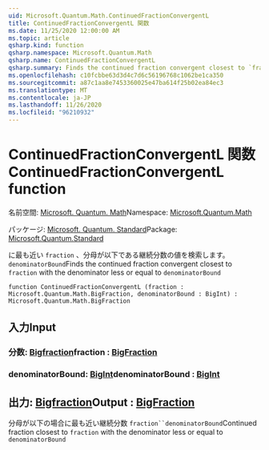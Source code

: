 ```yaml
---
uid: Microsoft.Quantum.Math.ContinuedFractionConvergentL
title: ContinuedFractionConvergentL 関数
ms.date: 11/25/2020 12:00:00 AM
ms.topic: article
qsharp.kind: function
qsharp.namespace: Microsoft.Quantum.Math
qsharp.name: ContinuedFractionConvergentL
qsharp.summary: Finds the continued fraction convergent closest to `fraction` with the denominator less or equal to `denominatorBound`
ms.openlocfilehash: c10fcbbe63d3d4c7d6c56196768c1062be1ca350
ms.sourcegitcommit: a87c1aa8e7453360025e47ba614f25b02ea84ec3
ms.translationtype: MT
ms.contentlocale: ja-JP
ms.lasthandoff: 11/26/2020
ms.locfileid: "96210932"
---
```

# <a name="continuedfractionconvergentl-function"></a><span data-ttu-id="0ef0f-102">ContinuedFractionConvergentL 関数</span><span class="sxs-lookup"><span data-stu-id="0ef0f-102">ContinuedFractionConvergentL function</span></span>

<span data-ttu-id="0ef0f-103">名前空間: [Microsoft. Quantum. Math](xref:Microsoft.Quantum.Math)</span><span class="sxs-lookup"><span data-stu-id="0ef0f-103">Namespace: [Microsoft.Quantum.Math](xref:Microsoft.Quantum.Math)</span></span>

<span data-ttu-id="0ef0f-104">パッケージ: [Microsoft. Quantum. Standard](https://nuget.org/packages/Microsoft.Quantum.Standard)</span><span class="sxs-lookup"><span data-stu-id="0ef0f-104">Package: [Microsoft.Quantum.Standard](https://nuget.org/packages/Microsoft.Quantum.Standard)</span></span>


<span data-ttu-id="0ef0f-105">に最も近い `fraction` 、分母が以下である継続分数の値を検索します。 `denominatorBound`</span><span class="sxs-lookup"><span data-stu-id="0ef0f-105">Finds the continued fraction convergent closest to `fraction` with the denominator less or equal to `denominatorBound`</span></span>

```qsharp
function ContinuedFractionConvergentL (fraction : Microsoft.Quantum.Math.BigFraction, denominatorBound : BigInt) : Microsoft.Quantum.Math.BigFraction
```


## <a name="input"></a><span data-ttu-id="0ef0f-106">入力</span><span class="sxs-lookup"><span data-stu-id="0ef0f-106">Input</span></span>

### <a name="fraction--bigfraction"></a><span data-ttu-id="0ef0f-107">分数: [Bigfraction](xref:Microsoft.Quantum.Math.BigFraction)</span><span class="sxs-lookup"><span data-stu-id="0ef0f-107">fraction : [BigFraction](xref:Microsoft.Quantum.Math.BigFraction)</span></span>




### <a name="denominatorbound--bigint"></a><span data-ttu-id="0ef0f-108">denominatorBound: [BigInt](xref:microsoft.quantum.lang-ref.bigint)</span><span class="sxs-lookup"><span data-stu-id="0ef0f-108">denominatorBound : [BigInt](xref:microsoft.quantum.lang-ref.bigint)</span></span>





## <a name="output--bigfraction"></a><span data-ttu-id="0ef0f-109">出力: [Bigfraction](xref:Microsoft.Quantum.Math.BigFraction)</span><span class="sxs-lookup"><span data-stu-id="0ef0f-109">Output : [BigFraction](xref:Microsoft.Quantum.Math.BigFraction)</span></span>

<span data-ttu-id="0ef0f-110">分母が以下の場合に最も近い継続分数 `fraction``denominatorBound`</span><span class="sxs-lookup"><span data-stu-id="0ef0f-110">Continued fraction closest to `fraction` with the denominator less or equal to `denominatorBound`</span></span>
